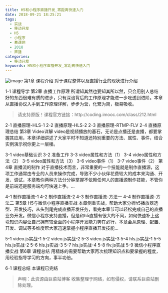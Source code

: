 ```yaml
---
title: H5和小程序直播开发_零距离快速入门
date: 2018-09-21 18:25:21
tags:
  - 实战
  - 移动开发
  - H5
  - 小程序
  - 慕课网
  - 2018
  - 直播
categories:
  - 移动开发
keywords: H5和小程序直播开发_零距离快速入门
---
```

![image](http://szimg.mukewang.com/5adfed310001efee05400300-360-202.jpg)
第1章 课程介绍
对于课程整体以及直播行业的现状进行介绍

1-1 课程导学
第2章 直播工作原理
所谓知其然也要知其所以然，只会用别人总结好的东西很难有质的进步，只有深谙背后的工作原理才能进一步吃透到进阶。本章从直播协议入手到工作原理详解，步步为营，化繁为简，极易吸收。
<!-- more -->
<blockquote class="blockquote-center">
请支持原版！课程官方链接：http://coding.imooc.com/class/212.html</blockquote>
</blockquote>
2-1 直播原理-HLS-1
2-2 直播原理-HLS-2
2-3 直播原理-RTMP-FLV
2-4 直播原理总结
第3章 Video详解
video是视频播放的基石，无论是点播还是直播，都要掌握其应用，本章详细讲述了大家平时不知道还特别重要的方法、属性、事件，结合实例演示祝你更上一层楼。

3-1 video基础认识
3-2 准备工作
3-3 video属性和方法（1）
3-4 video属性和方法（2）
3-5 video属性和方法（3）
3-6 video事件（1）
3-7 video事件（2）
第4章 直播流的制作
对于直播技术而言，非常重要的一个技能就是制作直播源，这项工作通常由专业的人员来操作完成，导致不少小伙伴花费较大的成本来沟通、开发、调试，本章教你两种方法分分钟掌握不依赖任何人的直播源制作技能，不管你是前端还是服务端均可快速上手。...

4-1 制作直播流-1
4-2 制作直播流-2
4-3 制作直播流-方法一
4-4 制作直播源-方法二
第5章 H5与微信小程序直播实战
本章侧重实战，帮助大家分析h5播放器选型、开发技巧，从头到尾完成直播开发任务，看完本章节可以轻松完成自己的直播业务开发。微信小程序支持直播，但是和h5直播有很大的不同，如何快速补上这块知识内容让自己拥有较全面的小程序开发能力势在必行，本章会从原理、配置、开发、调试等多维度帮大家迅速掌握小程序直播开发技能...

5-1 video.js实战-1
5-2 video.js实战-2
5-3 video.js实战-3
5-4 hls.js实战-1
5-5 hls.js实战-2
5-6 hls.js实战-3
5-7 hls.js实战-4
5-8 flv.js实战
5-9 微信小程序直播实战
第6章 课程总结
用精炼的需要帮助大家再次梳理知识点和要掌握的程度，用经验指导学习的方向，事半功倍。

6-1 课程总结
本课程已完结

<blockquote class="blockquote-center">声明：此资源由巨菜站博客 收集整理于网络，如有侵权，请联系巨菜站删除处理。</blockquote>

<div id="jspay" sid="bVGYjxJ0921" style="display:none">bVGYjxJ0921</div>
<script type="text/javascript" src="https://www.fageka.com/j.js"></script>
<script type="text/javascript" src="https://www.fageka.com/f.js" charset="utf-8"></script>
